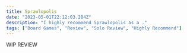 ```yaml
---
title: Sprawlopolis
date: "2023-05-01T22:12:03.284Z"
description: "I highly recommend Sprawlopolis as a ."
tags: ["Board Games", "Review", "Solo Review", "Highly Recommend"]
---
```


WIP REVIEW
